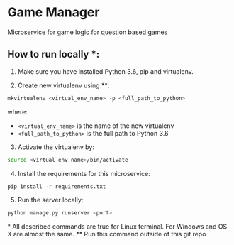 # Game Manager
Microservice for game logic for question based games


## How to run locally \*:
1. Make sure you have installed Python 3.6, pip and virtualenv.  

2. Create new virtualenv using \**:  
```sh
mkvirtualenv <virtual_env_name> -p <full_path_to_python>
``` 
where:
  - `<virtual_env_name>` is the name of the new virtualenv  
  - `<full_path_to_python>` is the full path to Python 3.6

3. Activate the virtualenv by:  
```sh
source <virtual_env_name>/bin/activate
```

4. Install the requirements for this microservice:  
```sh
pip install -r requirements.txt
```

5. Run the server locally:  
```sh
python manage.py runserver <port>
```  



\* All described commands are true for Linux terminal. For Windows and OS X are almost the same.
\** Run this command outside of this git repo 
